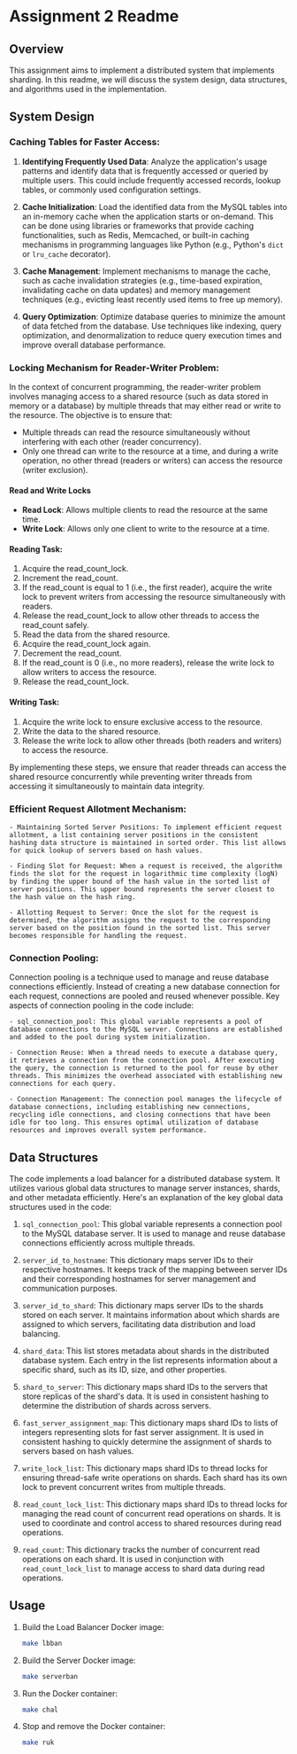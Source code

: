 # Assignment 2 Readme

## Overview
This assignment aims to implement a distributed system that implements sharding. In this readme, we will discuss the system design, data structures, and algorithms used in the implementation.

## System Design

### **Caching Tables for Faster Access:**

1. **Identifying Frequently Used Data**: Analyze the application's usage patterns and identify data that is frequently accessed or queried by multiple users. This could include frequently accessed records, lookup tables, or commonly used configuration settings.

2. **Cache Initialization**: Load the identified data from the MySQL tables into an in-memory cache when the application starts or on-demand. This can be done using libraries or frameworks that provide caching functionalities, such as Redis, Memcached, or built-in caching mechanisms in programming languages like Python (e.g., Python's `dict` or `lru_cache` decorator).

3. **Cache Management**: Implement mechanisms to manage the cache, such as cache invalidation strategies (e.g., time-based expiration, invalidating cache on data updates) and memory management techniques (e.g., evicting least recently used items to free up memory).

4. **Query Optimization**: Optimize database queries to minimize the amount of data fetched from the database. Use techniques like indexing, query optimization, and denormalization to reduce query execution times and improve overall database performance.

### **Locking Mechanism for Reader-Writer Problem:**

In the context of concurrent programming, the reader-writer problem involves managing access to a shared resource (such as data stored in memory or a database) by multiple threads that may either read or write to the resource. The objective is to ensure that:

- Multiple threads can read the resource simultaneously without interfering with each other (reader concurrency).
- Only one thread can write to the resource at a time, and during a write operation, no other thread (readers or writers) can access the resource (writer exclusion).

#### Read and Write Locks

- **Read Lock**: Allows multiple clients to read the resource at the same time.
- **Write Lock**: Allows only one client to write to the resource at a time.

#### Reading Task:

1. Acquire the read_count_lock.
2. Increment the read_count.
3. If the read_count is equal to 1 (i.e., the first reader), acquire the write lock to prevent writers from accessing the resource simultaneously with readers.
4. Release the read_count_lock to allow other threads to access the read_count safely.
5. Read the data from the shared resource.
6. Acquire the read_count_lock again.
7. Decrement the read_count.
8. If the read_count is 0 (i.e., no more readers), release the write lock to allow writers to access the resource.
9. Release the read_count_lock.

#### Writing Task:

1. Acquire the write lock to ensure exclusive access to the resource.
2. Write the data to the shared resource.
3. Release the write lock to allow other threads (both readers and writers) to access the resource.

By implementing these steps, we ensure that reader threads can access the shared resource concurrently while preventing writer threads from accessing it simultaneously to maintain data integrity.



### **Efficient Request Allotment Mechanism:**

    - Maintaining Sorted Server Positions: To implement efficient request allotment, a list containing server positions in the consistent hashing data structure is maintained in sorted order. This list allows for quick lookup of servers based on hash values.

    - Finding Slot for Request: When a request is received, the algorithm finds the slot for the request in logarithmic time complexity (logN) by finding the upper bound of the hash value in the sorted list of server positions. This upper bound represents the server closest to the hash value on the hash ring.

    - Allotting Request to Server: Once the slot for the request is determined, the algorithm assigns the request to the corresponding server based on the position found in the sorted list. This server becomes responsible for handling the request.


### **Connection Pooling:**
Connection pooling is a technique used to manage and reuse database connections efficiently. Instead of creating a new database connection for each request, connections are pooled and reused whenever possible. Key aspects of connection pooling in the code include:

    - sql_connection_pool: This global variable represents a pool of database connections to the MySQL server. Connections are established and added to the pool during system initialization.

    - Connection Reuse: When a thread needs to execute a database query, it retrieves a connection from the connection pool. After executing the query, the connection is returned to the pool for reuse by other threads. This minimizes the overhead associated with establishing new connections for each query.

    - Connection Management: The connection pool manages the lifecycle of database connections, including establishing new connections, recycling idle connections, and closing connections that have been idle for too long. This ensures optimal utilization of database resources and improves overall system performance.

## Data Structures
The code implements a load balancer for a distributed database system. It utilizes various global data structures to manage server instances, shards, and other metadata efficiently. Here's an explanation of the key global data structures used in the code:

1. `sql_connection_pool`: This global variable represents a connection pool to the MySQL database server. It is used to manage and reuse database connections efficiently across multiple threads.

2. `server_id_to_hostname`: This dictionary maps server IDs to their respective hostnames. It keeps track of the mapping between server IDs and their corresponding hostnames for server management and communication purposes.

3. `server_id_to_shard`: This dictionary maps server IDs to the shards stored on each server. It maintains information about which shards are assigned to which servers, facilitating data distribution and load balancing.

4. `shard_data`: This list stores metadata about shards in the distributed database system. Each entry in the list represents information about a specific shard, such as its ID, size, and other properties.

5. `shard_to_server`: This dictionary maps shard IDs to the servers that store replicas of the shard's data. It is used in consistent hashing to determine the distribution of shards across servers.

6. `fast_server_assignment_map`: This dictionary maps shard IDs to lists of integers representing slots for fast server assignment. It is used in consistent hashing to quickly determine the assignment of shards to servers based on hash values.

7. `write_lock_list`: This dictionary maps shard IDs to thread locks for ensuring thread-safe write operations on shards. Each shard has its own lock to prevent concurrent writes from multiple threads.

8. `read_count_lock_list`: This dictionary maps shard IDs to thread locks for managing the read count of concurrent read operations on shards. It is used to coordinate and control access to shared resources during read operations.

9. `read_count`: This dictionary tracks the number of concurrent read operations on each shard. It is used in conjunction with `read_count_lock_list` to manage access to shard data during read operations.

## Usage

1. Build the Load Balancer Docker image:
   ```bash
   make lbban
   ```

2. Build the Server Docker image:
   ```bash
   make serverban
   ```

3. Run the Docker container:
   ```bash
   make chal
   ```

3. Stop and remove the Docker container:
   ```bash
   make ruk
   ```

